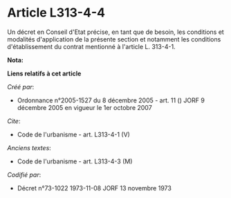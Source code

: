 # Article L313-4-4

Un décret en Conseil d'Etat précise, en tant que de besoin, les conditions et modalités d'application de la présente section
et notamment les conditions d'établissement du contrat mentionné à l'article L. 313-4-1.

**Nota:**



**Liens relatifs à cet article**

_Créé par_:

  - Ordonnance n°2005-1527 du 8 décembre 2005 - art. 11 () JORF 9 décembre 2005 en vigueur le 1er octobre 2007

_Cite_:

  - Code de l'urbanisme - art. L313-4-1 (V)

_Anciens textes_:

  - Code de l'urbanisme - art. L313-4-3 (M)

_Codifié par_:

  - Décret n°73-1022 1973-11-08 JORF 13 novembre 1973
